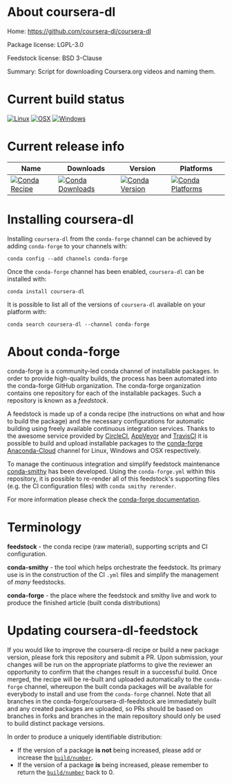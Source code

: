 About coursera-dl
=================

Home: https://github.com/coursera-dl/coursera-dl

Package license: LGPL-3.0

Feedstock license: BSD 3-Clause

Summary: Script for downloading Coursera.org videos and naming them.



Current build status
====================

[![Linux](https://img.shields.io/circleci/project/github/conda-forge/coursera-dl-feedstock/master.svg?label=Linux)](https://circleci.com/gh/conda-forge/coursera-dl-feedstock)
[![OSX](https://img.shields.io/travis/conda-forge/coursera-dl-feedstock/master.svg?label=macOS)](https://travis-ci.org/conda-forge/coursera-dl-feedstock)
[![Windows](https://img.shields.io/appveyor/ci/conda-forge/coursera-dl-feedstock/master.svg?label=Windows)](https://ci.appveyor.com/project/conda-forge/coursera-dl-feedstock/branch/master)

Current release info
====================

| Name | Downloads | Version | Platforms |
| --- | --- | --- | --- |
| [![Conda Recipe](https://img.shields.io/badge/recipe-coursera--dl-green.svg)](https://anaconda.org/conda-forge/coursera-dl) | [![Conda Downloads](https://img.shields.io/conda/dn/conda-forge/coursera-dl.svg)](https://anaconda.org/conda-forge/coursera-dl) | [![Conda Version](https://img.shields.io/conda/vn/conda-forge/coursera-dl.svg)](https://anaconda.org/conda-forge/coursera-dl) | [![Conda Platforms](https://img.shields.io/conda/pn/conda-forge/coursera-dl.svg)](https://anaconda.org/conda-forge/coursera-dl) |

Installing coursera-dl
======================

Installing `coursera-dl` from the `conda-forge` channel can be achieved by adding `conda-forge` to your channels with:

```
conda config --add channels conda-forge
```

Once the `conda-forge` channel has been enabled, `coursera-dl` can be installed with:

```
conda install coursera-dl
```

It is possible to list all of the versions of `coursera-dl` available on your platform with:

```
conda search coursera-dl --channel conda-forge
```


About conda-forge
=================

conda-forge is a community-led conda channel of installable packages.
In order to provide high-quality builds, the process has been automated into the
conda-forge GitHub organization. The conda-forge organization contains one repository
for each of the installable packages. Such a repository is known as a *feedstock*.

A feedstock is made up of a conda recipe (the instructions on what and how to build
the package) and the necessary configurations for automatic building using freely
available continuous integration services. Thanks to the awesome service provided by
[CircleCI](https://circleci.com/), [AppVeyor](https://www.appveyor.com/)
and [TravisCI](https://travis-ci.org/) it is possible to build and upload installable
packages to the [conda-forge](https://anaconda.org/conda-forge)
[Anaconda-Cloud](https://anaconda.org/) channel for Linux, Windows and OSX respectively.

To manage the continuous integration and simplify feedstock maintenance
[conda-smithy](https://github.com/conda-forge/conda-smithy) has been developed.
Using the ``conda-forge.yml`` within this repository, it is possible to re-render all of
this feedstock's supporting files (e.g. the CI configuration files) with ``conda smithy rerender``.

For more information please check the [conda-forge documentation](https://conda-forge.org/docs/).

Terminology
===========

**feedstock** - the conda recipe (raw material), supporting scripts and CI configuration.

**conda-smithy** - the tool which helps orchestrate the feedstock.
                   Its primary use is in the construction of the CI ``.yml`` files
                   and simplify the management of *many* feedstocks.

**conda-forge** - the place where the feedstock and smithy live and work to
                  produce the finished article (built conda distributions)


Updating coursera-dl-feedstock
==============================

If you would like to improve the coursera-dl recipe or build a new
package version, please fork this repository and submit a PR. Upon submission,
your changes will be run on the appropriate platforms to give the reviewer an
opportunity to confirm that the changes result in a successful build. Once
merged, the recipe will be re-built and uploaded automatically to the
`conda-forge` channel, whereupon the built conda packages will be available for
everybody to install and use from the `conda-forge` channel.
Note that all branches in the conda-forge/coursera-dl-feedstock are
immediately built and any created packages are uploaded, so PRs should be based
on branches in forks and branches in the main repository should only be used to
build distinct package versions.

In order to produce a uniquely identifiable distribution:
 * If the version of a package **is not** being increased, please add or increase
   the [``build/number``](https://conda.io/docs/user-guide/tasks/build-packages/define-metadata.html#build-number-and-string).
 * If the version of a package **is** being increased, please remember to return
   the [``build/number``](https://conda.io/docs/user-guide/tasks/build-packages/define-metadata.html#build-number-and-string)
   back to 0.
